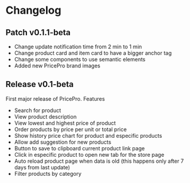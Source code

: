 # Changelog

## Patch v0.1.1-beta

- Change update notification time from 2 min to 1 min
- Change product card and item card to have a bigger anchor tag
- Change some components to use semantic elements
- Added new PricePro brand images

## Release v0.1-beta

First major release of PricePro. Features

- Search for product
- View product description
- View lowest and highest price of product
- Order products by price per unit or total price
- Show history price chart for product and especific products
- Allow add suggestion for new products
- Button to save to clipboard current product link page
- Click in especific product to open new tab for the store page
- Auto reload product page when data is old (this happens only after 7 days from last update)
- Filter products by category
